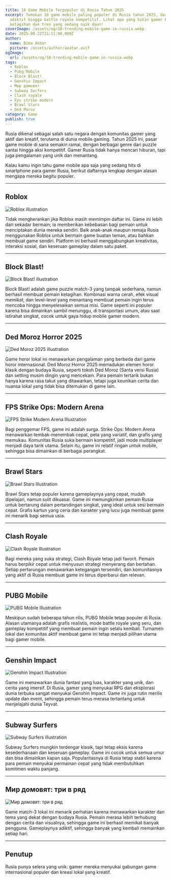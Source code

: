 ```yaml
---
title: 10 Game Mobile Terpopuler di Rusia Tahun 2025
excerpt: Temukan 10 game mobile paling populer di Rusia tahun 2025, dari puzzle
  adiktif hingga battle royale kompetitif. Lihat apa yang bikin gamer Rusia
  ketagihan dan tren yang sedang naik daun!
coverImage: /assets/og/10-trending-mobile-game-in-russia.webp
date: 2025-08-22T21:11:00.000Z
author:
  name: Bima Akbar
  picture: /assets/author/avatar.avif
ogImage:
  url: /assets/og/10-trending-mobile-game-in-russia.webp
tags:
  - Roblox
  - Pubg Mobile
  - Block Blast!
  - Genshin Impact
  - Мир домовят
  - Subway Surfers
  - Clash royale
  - Fps strike modern
  - Brawl Stars
  - Ded Moroz
category: Game
publish: true
---
```

Rusia dikenal sebagai salah satu negara dengan komunitas gamer yang aktif dan kreatif, terutama di dunia mobile gaming. Tahun 2025 ini, pasar game mobile di sana semakin ramai, dengan berbagai genre dari puzzle santai hingga aksi kompetitif. Gamer Rusia tidak hanya mencari hiburan, tapi juga pengalaman yang unik dan menantang.

Kalau kamu ingin tahu game mobile apa saja yang sedang hits di smartphone para gamer Rusia, berikut daftarnya lengkap dengan alasan mengapa mereka begitu populer.

<hr />

## Roblox

![Roblox illustration](/assets/images/1000137825.webp)

Tidak mengherankan jika Roblox masih memimpin daftar ini. Game ini lebih dari sekadar bermain; ia memberikan kebebasan bagi pemain untuk menciptakan dunia mereka sendiri. Baik anak-anak maupun remaja Rusia menggunakan Roblox untuk bermain game buatan teman, atau bahkan membuat game sendiri. Platform ini berhasil menggabungkan kreativitas, interaksi sosial, dan keseruan gameplay dalam satu paket.

<hr />

## Block Blast!

![Block Blast! illustration](/assets/images/1000137827.webp)

Block Blast! adalah game puzzle match-3 yang tampak sederhana, namun berhasil membuat pemain ketagihan. Kombinasi warna cerah, efek visual memikat, dan level-level yang menantang membuat pemain ingin terus mencoba hingga menyelesaikan semua misi. Game seperti ini populer karena bisa dimainkan sambil menunggu, di transportasi umum, atau saat istirahat singkat, cocok untuk gaya hidup mobile gamer modern.

<hr />

## Ded Moroz Horror 2025

![Ded Moroz 2025 illustration](/assets/images/ded-moroz.webp)

Game horor lokal ini menawarkan pengalaman yang berbeda dari game horor internasional. Ded Moroz Horror 2025 memadukan elemen horor klasik dengan budaya Rusia, seperti tokoh Ded Moroz (Santa versi Rusia) dan setting musim dingin yang mencekam. Para pemain tertarik bukan hanya karena rasa takut yang ditawarkan, tetapi juga keunikan cerita dan nuansa lokal yang tidak bisa ditemukan di game lain.

<hr />

## FPS Strike Ops: Modern Arena

![FPS Strike Modern Arena Illustration](/assets/images/fps_strike_modern_arena.webp)

Bagi penggemar FPS, game ini adalah surga. Strike Ops: Modern Arena menawarkan tembak-menembak cepat, peta yang variatif, dan grafis yang memukau. Komunitas Rusia suka bermain kompetitif, jadi mode multiplayer menjadi daya tarik utama. Selain itu, game ini relatif ringan untuk mobile, sehingga bisa dimainkan di berbagai perangkat.

<hr />

## Brawl Stars

![Brawl Stars Illustration](/assets/images/1000137852.webp)

Brawl Stars tetap populer karena gameplaynya yang cepat, mudah dipelajari, namun sulit dikuasai. Game ini memungkinkan pemain Rusia untuk bertarung dalam pertandingan singkat, yang ideal untuk sesi bermain cepat. Grafis kartun yang ceria dan karakter yang lucu juga membuat game ini menarik bagi semua usia.

<hr />

## Clash Royale

![Clash Royale Illustration](/assets/images/1000137854.webp)

Bagi mereka yang suka strategi, Clash Royale tetap jadi favorit. Pemain harus berpikir cepat untuk menyusun strategi menyerang dan bertahan. Setiap pertarungan menawarkan ketegangan tersendiri, dan komunitasnya yang aktif di Rusia membuat game ini terus diperbarui dan relevan.

<hr />

## PUBG Mobile

![PUBG Mobile Illustration](/assets/images/1000137858.webp)

Meskipun sudah beberapa tahun rilis, PUBG Mobile tetap populer di Rusia. Alasan utamanya adalah grafis realistis, mode battle royale yang seru, dan gameplay kompetitif yang membuat pemain ingin selalu kembali. Turnamen lokal dan komunitas aktif membuat game ini tetap menjadi pilihan utama bagi gamer mobile.

<hr />

## Genshin Impact

![Genshin Impact Illustration](/assets/images/1000137860.webp)

Game ini menawarkan dunia fantasi yang luas, karakter yang unik, dan cerita yang imersif. Di Rusia, gamer yang menyukai RPG dan eksplorasi dunia terbuka sangat menyukai Genshin Impact. Game ini juga rutin merilis update dan event, sehingga pemain terus merasa tertantang untuk menjelajahi dunia Teyvat.

<hr />

## Subway Surfers

![Subway Surfers illustration](/assets/images/1000137862.webp)

Subway Surfers mungkin terdengar klasik, tapi tetap eksis karena kesederhanaan dan keseruan gameplay. Game ini cocok untuk semua umur dan bisa dimainkan kapan saja. Popularitasnya di Rusia tetap stabil karena para pemain menyukai permainan cepat yang tidak membutuhkan komitmen waktu panjang.

<hr />

## Мир домовят: три в ряд

![Мир домовят: три в ряд](/assets/images/1000137864.webp)

Game match-3 lokal ini menarik perhatian karena menawarkan karakter dan tema yang dekat dengan budaya Rusia. Pemain merasa lebih terhubung dengan cerita dan visualnya, sehingga game ini berhasil memikat banyak pengguna. Gameplaynya adiktif, sehingga banyak yang kembali memainkan setiap hari.

<hr />

## Penutup

Rusia punya selera yang unik: gamer mereka menyukai gabungan game internasional populer dan kreasi lokal yang kreatif.